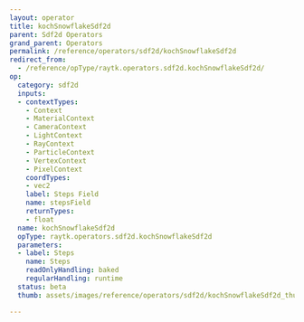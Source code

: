 ```yaml
---
layout: operator
title: kochSnowflakeSdf2d
parent: Sdf2d Operators
grand_parent: Operators
permalink: /reference/operators/sdf2d/kochSnowflakeSdf2d
redirect_from:
  - /reference/opType/raytk.operators.sdf2d.kochSnowflakeSdf2d/
op:
  category: sdf2d
  inputs:
  - contextTypes:
    - Context
    - MaterialContext
    - CameraContext
    - LightContext
    - RayContext
    - ParticleContext
    - VertexContext
    - PixelContext
    coordTypes:
    - vec2
    label: Steps Field
    name: stepsField
    returnTypes:
    - float
  name: kochSnowflakeSdf2d
  opType: raytk.operators.sdf2d.kochSnowflakeSdf2d
  parameters:
  - label: Steps
    name: Steps
    readOnlyHandling: baked
    regularHandling: runtime
  status: beta
  thumb: assets/images/reference/operators/sdf2d/kochSnowflakeSdf2d_thumb.png

---
```

